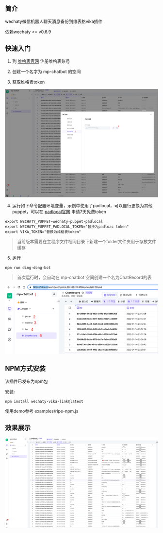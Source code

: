 ## 简介

wechaty微信机器人聊天消息备份到维表格vika插件

依赖wechaty <= v0.6.9

## 快速入门

1. 到 [维格表官网](https://vika.cn/) 注册维格表账号

2. 创建一个名字为 mp-chatbot 的空间

3. 获取维格表token

![vika](./doc/images/vika_token.png)

4. 运行如下命令配置环境变量，示例中使用了padlocal，可以自行更换为其他puppet，可以在 [padlocal官网](http://pad-local.com/#/login) 申请7天免费token

```
export WECHATY_PUPPET=wechaty-puppet-padlocal
export WECHATY_PUPPET_PADLOCAL_TOKEN="替换为padloac token"
export VIKA_TOKEN="替换为维格表token"
```
> 当前版本需要在主程序文件相同目录下新建一个folder文件夹用于存放文件缓存

5. 运行 

```
npm run ding-dong-bot
```

> 首次运行时，会自动在 mp-chatbot 空间创建一个名为ChatRecord的表

![vika](./doc/images/vika.png)

## NPM方式安装

该插件已发布为npm包

安装:

```
npm install wechaty-vika-link@latest

```

使用demo参考 examples/ripe-npm.js

## 效果展示

![vika](./doc/images/demo.png)

